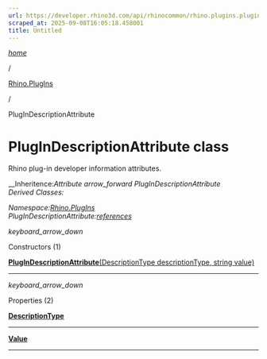 ```yaml
---
url: https://developer.rhino3d.com/api/rhinocommon/rhino.plugins.plugindescriptionattribute
scraped_at: 2025-09-08T16:05:18.458001
title: Untitled
---
```


[_home_](/api/rhinocommon/)

/

[Rhino.PlugIns](/api/rhinocommon/rhino.plugins)

/

PlugInDescriptionAttribute

# PlugInDescriptionAttribute class

Rhino plug-in developer information attributes.

__Inheritence:__Attribute_ _arrow_forward_ _PlugInDescriptionAttribute__  
 _Derived Classes:_

_Namespace:[Rhino.PlugIns](/api/rhinocommon/rhino.plugins)_  
_PlugInDescriptionAttribute:[references](/api/rhinocommon/references/rhino.plugins.plugindescriptionattribute)_

 _keyboard_arrow_down_

Constructors (1)

[**PlugInDescriptionAttribute**(DescriptionType descriptionType, string value)
](/api/rhinocommon/rhino.plugins.plugindescriptionattribute/plugindescriptionattribute#\(descriptiontype,string\))

* * *

_keyboard_arrow_down_

Properties (2)

[**DescriptionType**
](/api/rhinocommon/rhino.plugins.plugindescriptionattribute/descriptiontype#)

* * *

[**Value** ](/api/rhinocommon/rhino.plugins.plugindescriptionattribute/value#)

* * *

